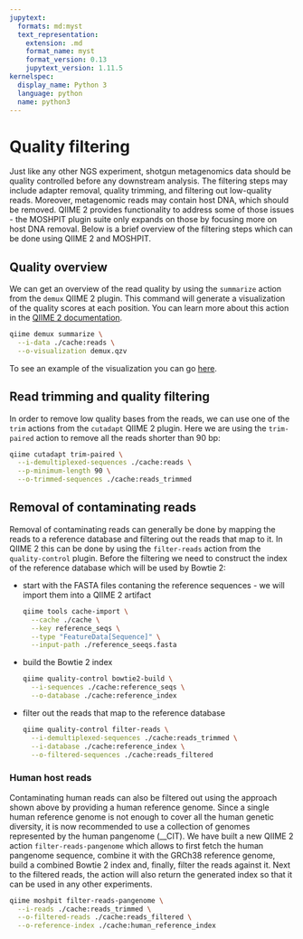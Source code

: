 ```yaml
---
jupytext:
  formats: md:myst
  text_representation:
    extension: .md
    format_name: myst
    format_version: 0.13
    jupytext_version: 1.11.5
kernelspec:
  display_name: Python 3
  language: python
  name: python3
---
```


# Quality filtering
Just like any other NGS experiment, shotgun metagenomics data should be quality controlled before any downstream analysis. 
The filtering steps may include adapter removal, quality trimming, and filtering out low-quality reads. Moreover, metagenomic
reads may contain host DNA, which should be removed. QIIME 2 provides functionality to address some of those issues - the 
MOSHPIT plugin suite only expands on those by focusing more on host DNA removal. Below is a brief overview of the filtering steps 
which can be done using QIIME 2 and MOSHPIT.

## Quality overview
We can get an overview of the read quality by using the `summarize` action from the `demux` QIIME 2 plugin. This command 
will generate a visualization of the quality scores at each position. You can learn more about this action in the [QIIME 2
documentation](https://docs.qiime2.org/2024.5/plugins/available/demux/summarize/).
```bash
qiime demux summarize \
  --i-data ./cache:reads \
  --o-visualization demux.qzv
```
To see an example of the visualization you can go [here](https://view.qiime2.org/visualization/?src=https://raw.githubusercontent.com/bokulich-lab/moshpit-docs/main/moshpit_docs/data/taxa-bar-plots.qzv).
## Read trimming and quality filtering
In order to remove low quality bases from the reads, we can use one of the `trim` actions from the `cutadapt` QIIME 2 plugin.
Here we are using the `trim-paired` action to remove all the reads shorter than 90 bp:
```bash
qiime cutadapt trim-paired \
  --i-demultiplexed-sequences ./cache:reads \
  --p-minimum-length 90 \
  --o-trimmed-sequences ./cache:reads_trimmed
```
## Removal of contaminating reads
Removal of contaminating reads can generally be done by mapping the reads to a reference database and filtering out the reads
that map to it. In QIIME 2 this can be done by using the `filter-reads` action from the `quality-control` plugin. Before the filtering
we need to construct the index of the reference database which will be used by Bowtie 2:
- start with the FASTA files contaning the reference sequences - we will import them into a QIIME 2 artifact
   ```bash
   qiime tools cache-import \
     --cache ./cache \
     --key reference_seqs \
     --type "FeatureData[Sequence]" \
     --input-path ./reference_seeqs.fasta
   ```
- build the Bowtie 2 index
   ```bash
   qiime quality-control bowtie2-build \
     --i-sequences ./cache:reference_seqs \
     --o-database ./cache:reference_index
   ```
- filter out the reads that map to the reference database
   ```bash
   qiime quality-control filter-reads \
     --i-demultiplexed-sequences ./cache:reads_trimmed \
     --i-database ./cache:reference_index \
     --o-filtered-sequences ./cache:reads_filtered
   ````
### Human host reads
Contaminating human reads can also be filtered out using the approach shown above by providing a human reference genome.
Since a single human reference genome is not enough to cover all the human genetic diversity, it is now recommended to use a
collection of genomes represented by the human pangenome (__CIT). We have built a new QIIME 2 action `filter-reads-pangenome`
which allows to first fetch the human pangenome sequence, combine it with the GRCh38 reference genome, build a combined 
Bowtie 2 index and, finally, filter the reads against it. Next to the filtered reads, the action will also return the generated 
index so that it can be used in any other experiments.
```bash
qiime moshpit filter-reads-pangenome \
  --i-reads ./cache:reads_trimmed \
  --o-filtered-reads ./cache:reads_filtered \
  --o-reference-index ./cache:human_reference_index
```